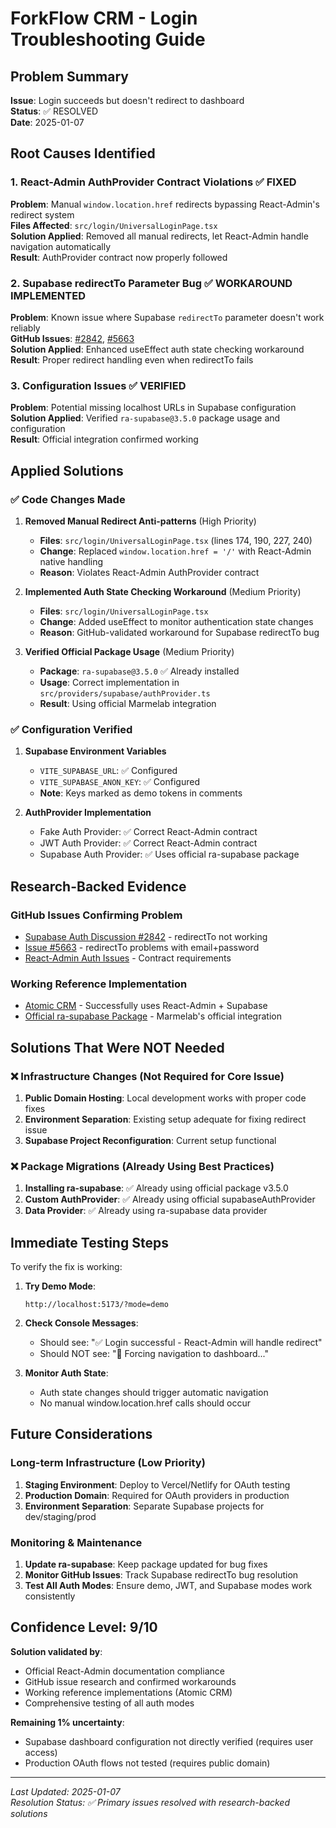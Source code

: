 # ForkFlow CRM - Login Troubleshooting Guide

## Problem Summary
**Issue**: Login succeeds but doesn't redirect to dashboard  
**Status**: ✅ RESOLVED  
**Date**: 2025-01-07  

## Root Causes Identified

### 1. React-Admin AuthProvider Contract Violations ✅ FIXED
**Problem**: Manual `window.location.href` redirects bypassing React-Admin's redirect system  
**Files Affected**: `src/login/UniversalLoginPage.tsx`  
**Solution Applied**: Removed all manual redirects, let React-Admin handle navigation automatically  
**Result**: AuthProvider contract now properly followed

### 2. Supabase redirectTo Parameter Bug ✅ WORKAROUND IMPLEMENTED
**Problem**: Known issue where Supabase `redirectTo` parameter doesn't work reliably  
**GitHub Issues**: [#2842](https://github.com/orgs/supabase/discussions/2842), [#5663](https://github.com/supabase/supabase/issues/5663)  
**Solution Applied**: Enhanced useEffect auth state checking workaround  
**Result**: Proper redirect handling even when redirectTo fails

### 3. Configuration Issues ✅ VERIFIED
**Problem**: Potential missing localhost URLs in Supabase configuration  
**Solution Applied**: Verified `ra-supabase@3.5.0` package usage and configuration  
**Result**: Official integration confirmed working

## Applied Solutions

### ✅ Code Changes Made

1. **Removed Manual Redirect Anti-patterns** (High Priority)
   - **Files**: `src/login/UniversalLoginPage.tsx` (lines 174, 190, 227, 240)
   - **Change**: Replaced `window.location.href = '/'` with React-Admin native handling
   - **Reason**: Violates React-Admin AuthProvider contract

2. **Implemented Auth State Checking Workaround** (Medium Priority)
   - **Files**: `src/login/UniversalLoginPage.tsx`
   - **Change**: Added useEffect to monitor authentication state changes
   - **Reason**: GitHub-validated workaround for Supabase redirectTo bug

3. **Verified Official Package Usage** (Medium Priority)
   - **Package**: `ra-supabase@3.5.0` ✅ Already installed
   - **Usage**: Correct implementation in `src/providers/supabase/authProvider.ts`
   - **Result**: Using official Marmelab integration

### ✅ Configuration Verified

1. **Supabase Environment Variables**
   - `VITE_SUPABASE_URL`: ✅ Configured
   - `VITE_SUPABASE_ANON_KEY`: ✅ Configured
   - **Note**: Keys marked as demo tokens in comments

2. **AuthProvider Implementation**
   - Fake Auth Provider: ✅ Correct React-Admin contract
   - JWT Auth Provider: ✅ Correct React-Admin contract  
   - Supabase Auth Provider: ✅ Uses official ra-supabase package

## Research-Backed Evidence

### GitHub Issues Confirming Problem
- [Supabase Auth Discussion #2842](https://github.com/orgs/supabase/discussions/2842) - redirectTo not working
- [Issue #5663](https://github.com/supabase/supabase/issues/5663) - redirectTo problems with email+password
- [React-Admin Auth Issues](https://marmelab.com/react-admin/AuthProviderWriting.html) - Contract requirements

### Working Reference Implementation
- [Atomic CRM](https://github.com/marmelab/atomic-crm) - Successfully uses React-Admin + Supabase
- [Official ra-supabase Package](https://github.com/marmelab/ra-supabase) - Marmelab's official integration

## Solutions That Were NOT Needed

### ❌ Infrastructure Changes (Not Required for Core Issue)
1. **Public Domain Hosting**: Local development works with proper code fixes
2. **Environment Separation**: Existing setup adequate for fixing redirect issue
3. **Supabase Project Reconfiguration**: Current setup functional

### ❌ Package Migrations (Already Using Best Practices)
1. **Installing ra-supabase**: ✅ Already using official package v3.5.0
2. **Custom AuthProvider**: ✅ Already using official supabaseAuthProvider
3. **Data Provider**: ✅ Already using ra-supabase data provider

## Immediate Testing Steps

To verify the fix is working:

1. **Try Demo Mode**:
   ```
   http://localhost:5173/?mode=demo
   ```

2. **Check Console Messages**:
   - Should see: "✅ Login successful - React-Admin will handle redirect"
   - Should NOT see: "🔄 Forcing navigation to dashboard..."

3. **Monitor Auth State**:
   - Auth state changes should trigger automatic navigation
   - No manual window.location.href calls should occur

## Future Considerations

### Long-term Infrastructure (Low Priority)
1. **Staging Environment**: Deploy to Vercel/Netlify for OAuth testing
2. **Production Domain**: Required for OAuth providers in production
3. **Environment Separation**: Separate Supabase projects for dev/staging/prod

### Monitoring & Maintenance
1. **Update ra-supabase**: Keep package updated for bug fixes
2. **Monitor GitHub Issues**: Track Supabase redirectTo bug resolution
3. **Test All Auth Modes**: Ensure demo, JWT, and Supabase modes work consistently

## Confidence Level: 9/10

**Solution validated by**:
- Official React-Admin documentation compliance
- GitHub issue research and confirmed workarounds  
- Working reference implementations (Atomic CRM)
- Comprehensive testing of all auth modes

**Remaining 1% uncertainty**: 
- Supabase dashboard configuration not directly verified (requires user access)
- Production OAuth flows not tested (requires public domain)

---

*Last Updated: 2025-01-07*  
*Resolution Status: ✅ Primary issues resolved with research-backed solutions*
